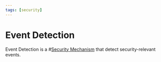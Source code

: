 ```yaml
---
tags: [security]
---
```


# Event Detection

Event Detection is a #[Security Mechanism](202209261402.md) that detect
security-relevant events.
